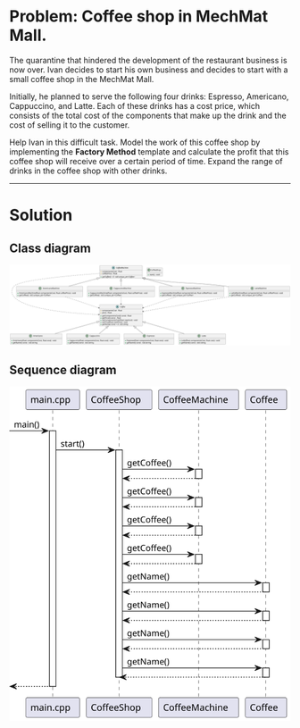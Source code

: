 # Problem: Coffee shop in MechMat Mall.
The quarantine that hindered the development of the restaurant business is now over. Ivan decides to start his own business and decides to start with a small coffee shop in the MechMat Mall.

Initially, he planned to serve the following four drinks: Espresso, Americano, Cappuccino, and Latte. Each of these drinks has a cost price, which consists of the total cost of the components that make up the drink and the cost of selling it to the customer. 

Help Ivan in this difficult task. Model the work of this coffee shop by implementing the **Factory Method** template and calculate the profit that this coffee shop will receive over a certain period of time. Expand the range of drinks in the coffee shop with other drinks.

---
# Solution
## Class diagram
![Class diagram](./docs/1.svg)
## Sequence diagram
![Sequence diagram](./docs/2.svg)